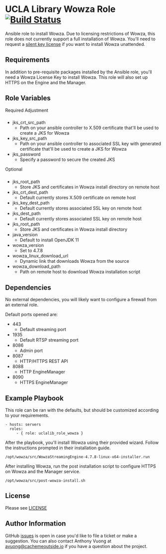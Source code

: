 UCLA Library Wowza Role [![Build Status](https://travis-ci.com/UCLALibrary/uclalib_role_wowza.svg?branch=master)](https://travis-ci.com/UCLALibrary/uclalib_role_wowza)
=========

Ansible role to install Wowza. Due to licensing restrictions of Wowza, this role does not currently support a full installation of Wowza. You'll need to request a [silent key license](https://www.wowza.com/docs/how-to-install-and-configure-wowza-streaming-engine) if you want to install Wowza unattended.

Requirements
------------

In addition to pre-requisite packages installed by the Ansible role, you'll need a Wowza License Key to install Wowza. This role will also set up HTTPS on the Engine and the Manager.

Role Variables
--------------

Required Adjustment
###
* jks_crt_src_path
  * Path on your ansible controller to X.509 certificate that'll be used to create a JKS for Wowza
* jks_key_src_path
  * Path on your ansible controller to associated SSL key with generated certificate that'll be used to create a JKS for Wowza
* jks_password
  * Specify a password to secure the created JKS

Optional
###
* jks_root_path
  * Store JKS and certificates in Wowza install directory on remote host
* jks_crt_dest_path
  * Default currently stores X.509 certificate on remote host
* jks_key_dest_path
  * Default currently stores associated SSL key on remote host
* jks_dest_path
  * Default currently stores associated SSL key on remote host
* jks_root_path
  * Store JKS and certificates in Wowza install directory
* java_version
  * Default to install OpenJDK 11
* wowza_version
  * Set to 4.7.8
* wowza_linux_download_url
  * Dynamic link that downloads Wowza from the source
* wowza_download_path
  * Path on remote host to download Wowza installation script

Dependencies
------------

No external dependencies, you will likely want to configure a firewall from an external role.

Default ports opened are:
* 443
  * Default streaming port
* 1935
  * Default RTSP streaming port
* 8086
  * Admin port
* 8087
  * HTTP/HTTPS REST API
* 8088
  * HTTP EngineManager
* 8090
  * HTTPS EngineManager

Example Playbook
----------------

This role can be ran with the defaults, but should be customized according to your requirements.

    - hosts: servers
      roles:
         - { role: uclalib_role_wowza }

After the playbook, you'll install Wowza using their provided wizard. Follow the instructions prompted in their installation guide.

    /opt/wowza/src/WowzaStreamingEngine-4.7.8-linux-x64-installer.run

After installing Wowza, run the post installation script to configure HTTPS on Wowza and the Manager service.

    /opt/wowza/src/post-wowza-install.sh

License
-------
Please see [LICENSE](LICENSE)

Author Information
------------------

GitHub [issues](https://github.com/UCLALibrary/uclalib_role_elasticsearch/issues) is open in case you'd like to file a ticket or make a suggestion. You can also contact Anthony Vuong at <a href="mailto:avuong@cachemeoutside.io">avuong@cachemeoutside.io</a> if you have a question about the project.
